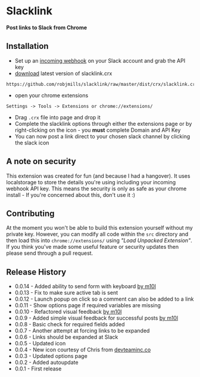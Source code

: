 # Slacklink

**Post links to Slack from Chrome**

## Installation
* Set up an [incoming webhook](https://my.slack.com/services/new/incoming-webhook) on your Slack account and grab the API key
* [download](https://github.com/robjmills/slacklink/raw/master/dist/crx/slacklink.crx) latest version of slacklink.crx 
````
https://github.com/robjmills/slacklink/raw/master/dist/crx/slacklink.crx
````
* open your chrome extensions
````
Settings -> Tools -> Extensions or chrome://extensions/
```` 
* Drag `.crx` file into page and drop it
* Complete the slacklink options through either the extensions page or by right-clicking on the icon - you **must** complete Domain and API Key
* You can now post a link direct to your chosen slack channel by clicking the slack icon

## A note on security
This extension was created for fun (and because I had a hangover). It uses localstorage to store the details you're using including your incoming webhook API key. This means the security is only as safe as your chrome install - If you're concerned about this, don't use it :)

## Contributing
At the moment you won't be able to build this extension yourself without my private key. However, you can modify all code within the `src` directory and then load this into `chrome://extensions/` using *"Load Unpacked Extension"*. If you think you've made some useful feature or security updates then please send through a pull request.

## Release History
- 0.0.14 - Added ability to send form with keyboard [by m10l](https://github.com/m10l)
- 0.0.13 - Fix to make sure active tab is sent
- 0.0.12 - Launch popup on click so a comment can also be added to a link
- 0.0.11 - Show options page if required variables are missing
- 0.0.10 - Refactored visual feedback [by m10l](https://github.com/m10l)
- 0.0.9  - Added simple visual feedback for successful posts [by m10l](https://github.com/m10l)
- 0.0.8  - Basic check for required fields added
- 0.0.7  - Another attempt at forcing links to be expanded
- 0.0.6  - Links should be expanded at Slack
- 0.0.5  - Updated icon
- 0.0.4  - New icon courtesy of Chris from [devteaminc.co](http://devteaminc.co)
- 0.0.3  - Updated options page
- 0.0.2  - Added autoupdate
- 0.0.1  - First release